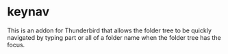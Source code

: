 # keynav

This is an addon for Thunderbird that allows the folder tree to be 
quickly navigated by typing part or all of a folder name when the 
folder tree has the focus.
